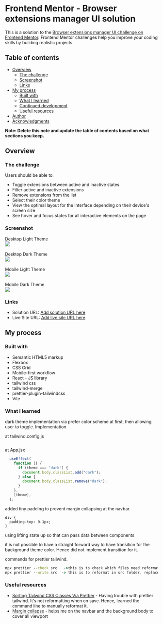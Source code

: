 # Frontend Mentor - Browser extensions manager UI solution

This is a solution to the [Browser extensions manager UI challenge on Frontend Mentor](https://www.frontendmentor.io/challenges/browser-extension-manager-ui-yNZnOfsMAp). Frontend Mentor challenges help you improve your coding skills by building realistic projects.

## Table of contents

- [Overview](#overview)
  - [The challenge](#the-challenge)
  - [Screenshot](#screenshot)
  - [Links](#links)
- [My process](#my-process)
  - [Built with](#built-with)
  - [What I learned](#what-i-learned)
  - [Continued development](#continued-development)
  - [Useful resources](#useful-resources)
- [Author](#author)
- [Acknowledgments](#acknowledgments)

**Note: Delete this note and update the table of contents based on what sections you keep.**

## Overview

### The challenge

Users should be able to:

- Toggle extensions between active and inactive states
- Filter active and inactive extensions
- Remove extensions from the list
- Select their color theme
- View the optimal layout for the interface depending on their device's screen size
- See hover and focus states for all interactive elements on the page

### Screenshot
Desktop Light Theme <br/>
![](./desktop%20Screenshot%202025-07-30%20at%2012-36-08%20Vite%20React.png)
 <br/>
<br/>Desktop Dark Theme <br/>
![](./desktop%20dark%20Screenshot%202025-07-30%20at%2012-36-51%20Vite%20React.png)
 <br/>
<br/>Mobile Light Theme <br/>
![](./mobile%20Screenshot%202025-07-30%20at%2012-37-49%20Vite%20React.png)
 <br/>
<br/>Mobile Dark Theme <br/>
![](./mobile%20dark%20Screenshot%202025-07-30%20at%2012-38-25%20Vite%20React.png)
 <br/>



### Links

- Solution URL: [Add solution URL here](https://your-solution-url.com)
- Live Site URL: [Add live site URL here](https://your-live-site-url.com)

## My process

### Built with

- Semantic HTML5 markup
- Flexbox
- CSS Grid
- Mobile-first workflow
- [React](https://reactjs.org/) - JS library
- tailwind css
- tailwind-merge
- prettier-plugin-tailwindcss
- Vite


### What I learned
dark theme implementation via prefer color scheme at first, then allowing user to toggle. 
Implementation 

at tailwind.config.js
```  darkMode: "selector",
```
at App.jsx
```jsx
  useEffect(
    function () {
      if (theme === "dark") {
        document.body.classList.add("dark");
      } else {
        document.body.classList.remove("dark");
      }
    },
    [theme],
  );

```

added tiny padding to prevent margin collapsing at the navbar.
```
div {
  padding-top: 0.1px;
}

```

using lifting state up so that can pass data between components


it is not possible to have a straight forward way to have transition for the background  theme color. Hence did not implement transition for it. 




commands for prettier tailwind.
```cmd
npx prettier --check src   ->this is to check which files need reformat in src folder. replace it with . and you it will check for all
npx prettier --write src  -> this is to reformat in src folder. replace it with . and you it will write it for all
```





### Useful resources
- [Sorting Tailwind CSS Classes Via Prettier](https://www.youtube.com/watch?v=_CntOc4hBcg) - Having trouble with prettier tailwind. It's not reformatting when on save. Hence, learned the command line to manually reformat it. 
- [Margin collapse](https://www.joshwcomeau.com/css/rules-of-margin-collapse/) - helps me on the navbar and the background body to cover all viewport


